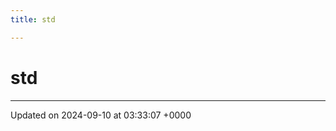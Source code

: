 ```yaml
---
title: std

---
```


# std








-------------------------------

Updated on 2024-09-10 at 03:33:07 +0000